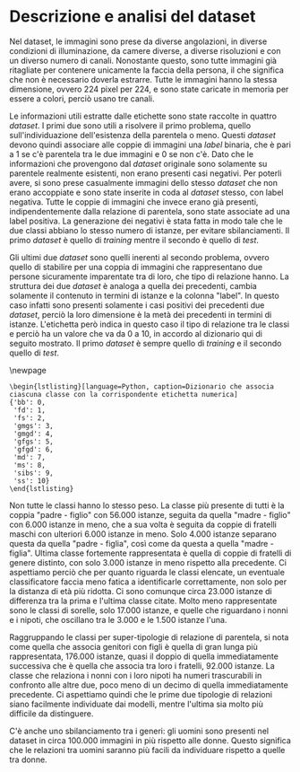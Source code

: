 # Descrizione e analisi del dataset

Nel dataset, le immagini sono prese da diverse angolazioni, in diverse condizioni di illuminazione, da camere diverse, a diverse risoluzioni e con un diverso numero di canali. Nonostante questo, sono tutte immagini già ritagliate per contenere unicamente la faccia della persona, il che significa che non è necessario doverla estrarre.
Tutte le immagini hanno la stessa dimensione, ovvero 224 pixel per 224, e sono state caricate in memoria per essere a colori, perciò usano tre canali.

Le informazioni utili estratte dalle etichette sono state raccolte in quattro *dataset*.
I primi due sono utili a risolvere il primo problema, quello sull'individuazione dell'esistenza della parentela o meno. Questi *dataset* devono quindi associare alle coppie di immagini una _label_ binaria, che è pari a 1 se c'è parentela tra le due immagini e 0 se non c'è. Dato che le informazioni che provengono dal *dataset* originale sono solamente su parentele realmente esistenti, non erano presenti casi negativi. Per poterli avere, si sono prese casualmente immagini dello stesso *dataset* che non erano accoppiate e sono state inserite in coda al *dataset* stesso, con label negativa. Tutte le coppie di immagini che invece erano già presenti, indipendentemente dalla relazione di parentela, sono state associate ad una label positiva. La generazione dei negativi è stata fatta in modo tale che le due classi abbiano lo stesso numero di istanze, per evitare sbilanciamenti. Il primo *dataset* è quello di *training* mentre il secondo è quello di *test*.

Gli ultimi due *dataset* sono quelli inerenti al secondo problema, ovvero quello di stabilire per una coppia di immagini che rappresentano due persone sicuramente imparentate tra di loro, che tipo di relazione hanno. La struttura dei due *dataset* è analoga a quella dei precedenti, cambia solamente il contenuto in termini di istanze e la colonna "label". In questo caso infatti sono presenti solamente i casi positivi dei precedenti due *dataset*, perciò la loro dimensione è la metà dei precedenti in termini di istanze. L'etichetta però indica in questo caso il tipo di relazione tra le classi e perciò ha un valore che va da 0 a 10, in accordo al dizionario qui di seguito mostrato. Il primo *dataset* è sempre quello di *training* e il secondo quello di *test*.

\newpage

```{=latex}
\begin{lstlisting}[language=Python, caption=Dizionario che associa ciascuna classe con la corrispondente etichetta numerica]
{'bb': 0,
 'fd': 1,
 'fs': 2,
 'gmgs': 3,
 'gmgd': 4,
 'gfgs': 5,
 'gfgd': 6,
 'md': 7,
 'ms': 8,
 'sibs': 9,
 'ss': 10}
\end{lstlisting}
```

Non tutte le classi hanno lo stesso peso. La classe più presente di tutti è la coppia "padre - figlio" con 56.000 istanze, seguita da quella "madre - figlio" con 6.000 istanze in meno, che a sua volta è seguita da coppie di fratelli maschi con ulteriori 6.000 istanze in meno. Solo 4.000 istanze separano questa da quella "padre - figlia", così come da questa a quella "madre - figlia". Ultima classe fortemente rappresentata è quella di coppie di fratelli di genere distinto, con solo 3.000 istanze in meno rispetto alla precedente. Ci aspettiamo perciò che per quanto riguarda le classi elencate, un eventuale classificatore faccia meno fatica a identificarle correttamente, non solo per la distanza di età più ridotta. Ci sono comunque circa 23.000 istanze di differenza tra la prima e l'ultima classe citate. Molto meno rappresentate sono le classi di sorelle, solo 17.000 istanze, e quelle che riguardano i nonni e i nipoti, che oscillano tra le 3.000 e le 1.500 istanze l'una.

Raggruppando le classi per super-tipologie di relazione di parentela, si nota come quella che associa genitori con figli è quella di gran lunga più rappresentata, 176.000 istanze, quasi il doppio di quella immediatamente successiva che è quella che associa tra loro i fratelli, 92.000 istanze. La classe che relaziona i nonni con i loro nipoti ha numeri trascurabili in confronto alle altre due, poco meno di un decimo di quella immediatamente precedente. Ci aspettiamo quindi che le prime due tipologie di relazioni siano facilmente individuate dai modelli, mentre l'ultima sia molto più difficile da distinguere.

C'è anche uno sbilanciamento tra i generi: gli uomini sono presenti nel dataset in circa 100.000 immagini in più rispetto alle donne. Questo significa che le relazioni tra uomini saranno più facili da individuare rispetto a quelle tra donne.
